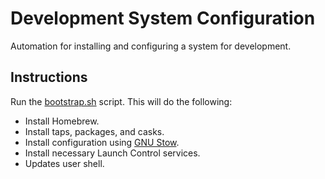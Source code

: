 # Development System Configuration
Automation for installing and configuring a system for development.

## Instructions
Run the [bootstrap.sh](./bootstrap.sh) script. This will do the following:

- Install Homebrew.
- Install taps, packages, and casks.
- Install configuration using [GNU Stow](https://www.gnu.org/software/stow/).
- Install necessary Launch Control services.
- Updates user shell.
